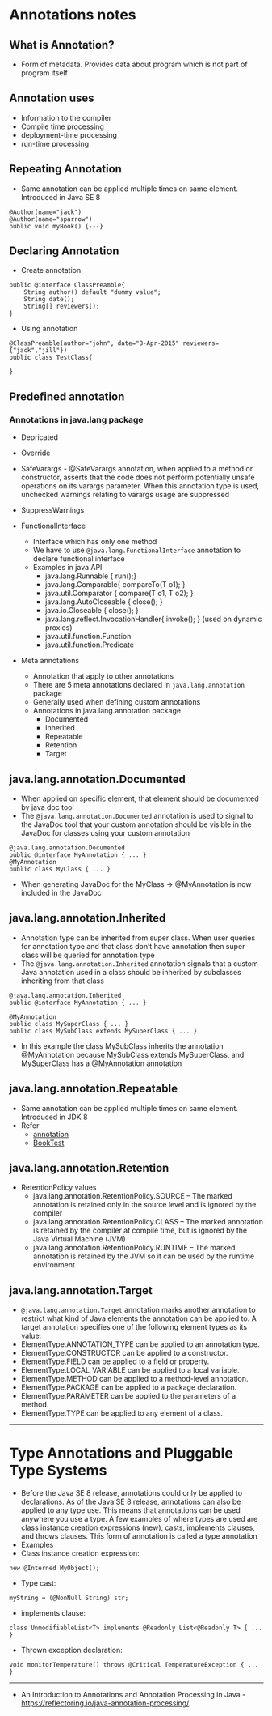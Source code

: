 # Annotations notes

## What is Annotation?
* Form of metadata. Provides data about program which is not part of program itself

## Annotation uses
* Information to the compiler
* Compile time processing
* deployment-time processing
* run-time processing

## Repeating Annotation
* Same annotation can be applied multiple times on same element. Introduced in Java SE 8
```
@Author(name="jack")
@Author(name="sparrow")
public void myBook() {---}
```

## Declaring Annotation
* Create annotation
```
public @interface ClassPreamble{
	String author() default "dummy value";
	String date();
	String[] reviewers();
}
```
* Using annotation
```
@ClassPreamble(author="john", date="8-Apr-2015" reviewers={"jack","jill"})
public class TestClass{

}
```

## Predefined annotation
### Annotations in java.lang package
* Depricated
* Override
* SafeVarargs - @SafeVarargs annotation, when applied to a method or constructor, asserts that the code does not perform potentially unsafe operations on its varargs parameter. When this annotation type is used, unchecked warnings relating to varargs usage are suppressed
* SuppressWarnings
* FunctionalInterface
	* Interface which has only one method
	* We have to use `@java.lang.FunctionalInterface` annotation to declare functional interface
	* Examples in java API
		* java.lang.Runnable { run();}
		* java.lang.Comparable{ compareTo(T o1); }
		* java.util.Comparator { compare(T o1, T o2); }
		* java.lang.AutoCloseable { close(); }
		* java.io.Closeable { close(); }
		* java.lang.reflect.InvocationHandler{ invoke(); } (used on dynamic proxies)
		* java.util.function.Function
		* java.util.function.Predicate
			
* Meta annotations
	* Annotation that apply to other annotations
	* There are 5 meta annotations declared in `java.lang.annotation` package
	* Generally used when defining custom annotations
	* Annotations in java.lang.annotation package
		* Documented
		* Inherited
		* Repeatable
		* Retention
		* Target
		
## java.lang.annotation.Documented
* When applied on specific element, that element should be documented by java doc tool
* The `@java.lang.annotation.Documented` annotation is used to signal to the JavaDoc tool that your custom annotation should be visible in the JavaDoc for classes using your custom annotation
```
@java.lang.annotation.Documented
public @interface MyAnnotation { ... }
@MyAnnotation
public class MyClass { ... }
```
* When generating JavaDoc for the MyClass -> @MyAnnotation is now included in the JavaDoc

## java.lang.annotation.Inherited
* Annotation type can be inherited from super class. When user queries for annotation type and that class don’t have annotation then super class will be queried for annotation type
* The `@java.lang.annotation.Inherited` annotation signals that a custom Java annotation used in a class should be inherited by subclasses inheriting from that class
```
@java.lang.annotation.Inherited
public @interface MyAnnotation { ... }

@MyAnnotation
public class MySuperClass { ... }
public class MySubClass extends MySuperClass { ... }
```
* In this example the class MySubClass inherits the annotation @MyAnnotation because MySubClass extends MySuperClass, and MySuperClass has a @MyAnnotation annotation

## java.lang.annotation.Repeatable
* Same annotation can be applied multiple times on same element. Introduced in JDK 8
* Refer 
	* [annotation](../annotations/src/main/java/com/repeating/annotation)
	* [BookTest](../annotations/src/test/java/com/repeating/annotation/BookTest.java)
	
## java.lang.annotation.Retention
* RetentionPolicy values
	* java.lang.annotation.RetentionPolicy.SOURCE – The marked annotation is retained only in the source level and is ignored by the compiler
	* java.lang.annotation.RetentionPolicy.CLASS – The marked annotation is retained by the compiler at compile time, but is ignored by the Java Virtual Machine (JVM)
	* java.lang.annotation.RetentionPolicy.RUNTIME – The marked annotation is retained by the JVM so it can be used by the runtime environment
	
## java.lang.annotation.Target
* `@java.lang.annotation.Target` annotation marks another annotation to restrict what kind of Java elements the annotation can be applied to. A target annotation specifies one of the following element types as its value:
* ElementType.ANNOTATION_TYPE can be applied to an annotation type.
* ElementType.CONSTRUCTOR can be applied to a constructor.
* ElementType.FIELD can be applied to a field or property.
* ElementType.LOCAL_VARIABLE can be applied to a local variable.
* ElementType.METHOD can be applied to a method-level annotation.
* ElementType.PACKAGE can be applied to a package declaration.
* ElementType.PARAMETER can be applied to the parameters of a method.
* ElementType.TYPE can be applied to any element of a class.

------
# Type Annotations and Pluggable Type Systems
* Before the Java SE 8 release, annotations could only be applied to declarations. As of the Java SE 8 release, annotations can also be applied to any type use. This means that annotations can be used anywhere you use a type. A few examples of where types are used are class instance creation expressions (new), casts, implements clauses, and throws clauses. This form of annotation is called a type annotation
* Examples
* Class instance creation expression:
```
new @Interned MyObject();
```
* Type cast:
```
myString = (@NonNull String) str;
```
* implements clause:
```
class UnmodifiableList<T> implements @Readonly List<@Readonly T> { ... }
```
* Thrown exception declaration:
```
void monitorTemperature() throws @Critical TemperatureException { ... }
```
------
* An Introduction to Annotations and Annotation Processing in Java - https://reflectoring.io/java-annotation-processing/